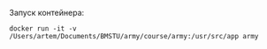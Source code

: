 Запуск контейнера:

```
docker run -it -v /Users/artem/Documents/BMSTU/army/course/army:/usr/src/app army
```
